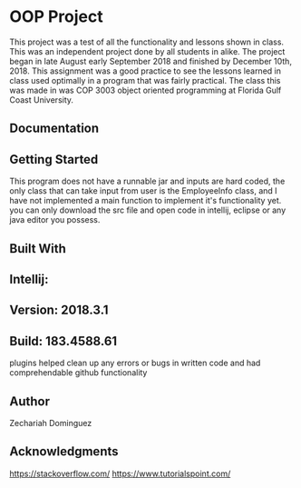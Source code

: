 # OOP Project

This project was a test of all the functionality and lessons shown in class. This was an independent project done by all students in alike. The project began in late August early September 2018 and finished by December 10th, 2018. This assignment was a good practice to see the lessons learned in class used optimally in a program that was fairly practical. The class this was made in was COP 3003 object oriented programming at Florida Gulf Coast University.

## Documentation

## Getting Started

This program does not have a runnable jar and inputs are hard coded, the only class that can take input from user is the EmployeeInfo class, and I have not implemented a main function to implement it's functionality yet. you can only download the src file and open code in intellij, eclipse or any java editor you possess.

## Built With

Intellij:
---
Version: 2018.3.1
---
Build: 183.4588.61
---
plugins helped clean up any errors or bugs in written code and had comprehendable github functionality

## Author

Zechariah Dominguez

## Acknowledgments

https://stackoverflow.com/
https://www.tutorialspoint.com/


